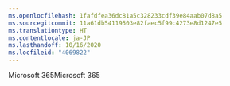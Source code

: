 ```yaml
---
ms.openlocfilehash: 1fafdfea36dc81a5c328233cdf39e84aab07d8a5
ms.sourcegitcommit: 11a61db54119503e82faec5f99c4273e8d1247e5
ms.translationtype: HT
ms.contentlocale: ja-JP
ms.lasthandoff: 10/16/2020
ms.locfileid: "4069822"
---
```

<span data-ttu-id="d4f3c-101">Microsoft 365</span><span class="sxs-lookup"><span data-stu-id="d4f3c-101">Microsoft 365</span></span>